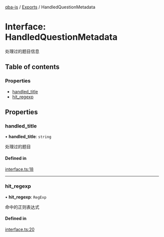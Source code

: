 [qba-js](../README.md) / [Exports](../modules.md) / HandledQuestionMetadata

# Interface: HandledQuestionMetadata

处理过的题目信息

## Table of contents

### Properties

- [handled\_title](HandledQuestionMetadata.md#handled_title)
- [hit\_regexp](HandledQuestionMetadata.md#hit_regexp)

## Properties

### handled\_title

• **handled\_title**: `string`

处理过的题目

#### Defined in

[interface.ts:18](https://github.com/enncy/qba-js/blob/57e9397/src/interface.ts#L18)

___

### hit\_regexp

• **hit\_regexp**: `RegExp`

命中的正则表达式

#### Defined in

[interface.ts:20](https://github.com/enncy/qba-js/blob/57e9397/src/interface.ts#L20)
